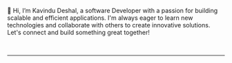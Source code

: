 👋 Hi, I’m Kavindu Deshal, a software Developer with a passion for building scalable and efficient applications. I'm always eager to learn new technologies and collaborate with others to create innovative solutions. Let's connect and build something great together!

<br />

---


[github]: https://github.com/Deshal-001
[linkedin]: https://www.linkedin.com/in/deshal001

